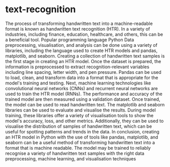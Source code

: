 # text-recognition
The process of transforming handwritten text into a machine-readable format is
known as handwritten text recognition (HTR). In a variety of industries, including
finance, education, healthcare, and others, this can be a beneficial tool. Popular
programming language Python
Data preprocessing, visualisation, and analysis can be done using a variety of
libraries, including the language used to create HTR models and pandas,
matplotlib, and seaborn.
Creating a collection of handwritten text samples is the first stage in creating an
HTR model. Once the dataset is prepared, the information is preprocessed to
extract recognition-relevant variables including line spacing, letter width, and pen
pressure. Pandas can be used to load, clean, and transform data into a format
that is appropriate for the model's training and testing.
Next, machine learning technologies like convolutional neural networks (CNNs)
and recurrent neural networks are used to train the HTR model (RNNs).
The performance and accuracy of the trained model are then measured using a
validation dataset. Once trained, the model can be used to read handwritten text.
The matplotlib and seaborn libraries can be used to evaluate and visualise the
results. During model training, these libraries offer a variety of visualisation tools
to show the model's accuracy, loss, and other metrics. Additionally, they can be
used to visualise the distribution of samples of handwritten text, which can be
useful for spotting patterns and trends in the data.
In conclusion, creating an HTR model in Python with the use of tools like pandas,
matplotlib, and seaborn can be a useful method of transforming handwritten text
into a format that is machine readable. The model may be trained to reliably
recognise a variety of handwritten text samples with the right data preprocessing,
machine learning, and visualisation techniques
